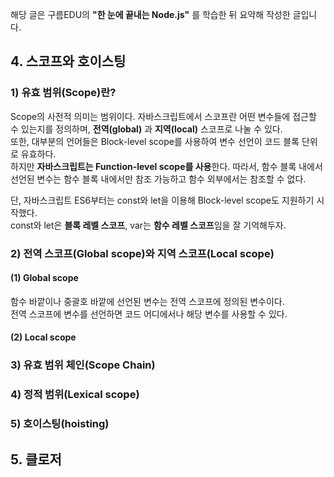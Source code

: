 해당 글은 구름EDU의 **"한 눈에 끝내는 Node.js"** 를 학습한 뒤 요약해 작성한 글입니다.

## 4. 스코프와 호이스팅
### 1) 유효 범위(Scope)란?
Scope의 사전적 의미는 범위이다. 자바스크립트에서 스코프란 어떤 변수들에 접근할 수 있는지를 정의하며, 
**전역(global)** 과 **지역(local)** 스코프로 나눌 수 있다.  
또한, 대부분의 언어들은 Block-level scope를 사용하여 변수 선언이 코드 블록 단위로 유효하다.  
하지만 **자바스크립트는 Function-level scope를 사용**한다. 따라서, 함수 블록 내에서
선언된 변수는 함수 블록 내에서만 참조 가능하고 함수 외부에서는 참조할 수 없다.

단, 자바스크립트 ES6부터는 const와 let을 이용해 Block-level scope도 지원하기 시작했다.  
const와 let은 **블록 레벨 스코프**, var는 **함수 레벨 스코프**임을 잘 기억해두자.  

### 2) 전역 스코프(Global scope)와 지역 스코프(Local scope)
#### (1) Global scope
함수 바깥이나 중괄호 바깥에 선언된 변수는 전역 스코프에 정의된 변수이다.    
전역 스코프에 변수를 선언하면 코드 어디에서나 해당 변수를 사용할 수 있다.   

#### (2) Local scope

### 3) 유효 범위 체인(Scope Chain)
### 4) 정적 범위(Lexical scope)
### 5) 호이스팅(hoisting)

## 5. 클로저
